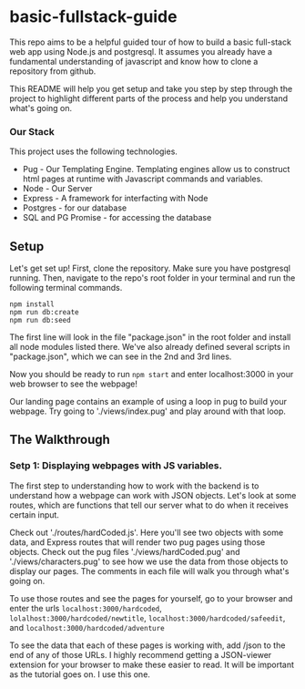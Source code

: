 # basic-fullstack-guide
This repo aims to be a helpful guided tour of how to build a basic full-stack web app using Node.js and postgresql.  It assumes you already have a fundamental understanding of javascript and know how to clone a repository from github.

This README will help you get setup and take you step by step through the project to highlight different parts of the process and help you understand what's going on.

### Our Stack

This project uses the following technologies.

* Pug - Our Templating Engine.  Templating engines allow us to construct html pages at runtime with Javascript commands and variables.
* Node - Our Server
* Express - A framework for interfacting with Node
* Postgres - for our database
* SQL and PG Promise - for accessing the database

## Setup

Let's get set up!  First, clone the repository.  Make sure you have postgresql running. Then, navigate to the repo's root folder in your terminal and run the following terminal commands.

```
npm install
npm run db:create
npm run db:seed
```
The first line will look in the file "package.json" in the root folder and install all node modules listed there.
We've also already defined several scripts in "package.json", which we can see in the 2nd and 3rd lines.  

Now you should be ready to run `npm start` and enter localhost:3000 in your web browser to see the webpage!

Our landing page contains an example of using a loop in pug to build your webpage.  Try going to './views/index.pug' and play around with that loop.

## The Walkthrough

### Setp 1: Displaying webpages with JS variables.

The first step to understanding how to work with the backend is to understand how a webpage can work with JSON objects.  Let's look at some routes, which are functions that tell our server what to do when it receives certain input.

Check out './routes/hardCoded.js'.  Here you'll see two objects with some data, and Express routes that will render two pug pages using those objects.  Check out the pug files './views/hardCoded.pug' and './views/characters.pug' to see how we use the data from those objects to display our pages.  The comments in each file will walk you through what's going on.

To use those routes and see the pages for yourself, go to your browser and enter the urls `localhost:3000/hardcoded`, `lolalhost:3000/hardcoded/newtitle`, `localhost:3000/hardcoded/safeedit`, and `localhost:3000/hardcoded/adventure`

To see the data that each of these pages is working with, add /json to the end of any of those URLs. I highly recommend getting a JSON-viewer extension for your browser to make these easier to read. It will be important as the tutorial goes on. I use this one.
